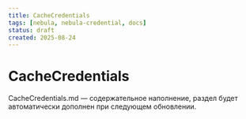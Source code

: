 ```yaml
---
title: CacheCredentials
tags: [nebula, nebula-credential, docs]
status: draft
created: 2025-08-24
---
```


# CacheCredentials

CacheCredentials.md — содержательное наполнение, раздел будет автоматически дополнен при следующем обновлении.
